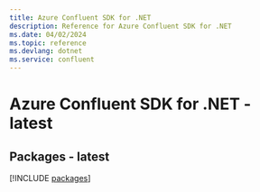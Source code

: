 ```yaml
---
title: Azure Confluent SDK for .NET
description: Reference for Azure Confluent SDK for .NET
ms.date: 04/02/2024
ms.topic: reference
ms.devlang: dotnet
ms.service: confluent
---
```

# Azure Confluent SDK for .NET - latest
## Packages - latest
[!INCLUDE [packages](confluent-index.md)]